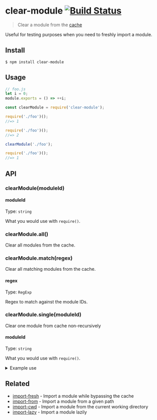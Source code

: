 # clear-module [![Build Status](https://travis-ci.org/sindresorhus/clear-module.svg?branch=master)](https://travis-ci.org/sindresorhus/clear-module)

> Clear a module from the [cache](https://nodejs.org/api/modules.html#modules_caching)

Useful for testing purposes when you need to freshly import a module.


## Install

```
$ npm install clear-module
```


## Usage

```js
// foo.js
let i = 0;
module.exports = () => ++i;
```

```js
const clearModule = require('clear-module');

require('./foo')();
//=> 1

require('./foo')();
//=> 2

clearModule('./foo');

require('./foo')();
//=> 1
```


## API

### clearModule(moduleId)

#### moduleId

Type: `string`

What you would use with `require()`.

### clearModule.all()

Clear all modules from the cache.

### clearModule.match(regex)

Clear all matching modules from the cache.

#### regex

Type: `RegExp`

Regex to match against the module IDs.

### clearModule.single(moduleId)

Clear one module from cache non-recursively

#### moduleId

Type: `string`

What you would use with `require()`.

<details>
<summary>Example use</summary>
"clear" function will clear only the business logic of the module, any child dependencies will remain in memory.



In the following example, `stats` module will **not** be cleared from memory

**some-application-route.js**
```js
const stats = require('stats');
module.exports = () => {...}
```

**code manager**
```js
clearModule.single('some-application-route');
```
</details>

## Related

- [import-fresh](https://github.com/sindresorhus/import-fresh) - Import a module while bypassing the cache
- [import-from](https://github.com/sindresorhus/import-from) - Import a module from a given path
- [import-cwd](https://github.com/sindresorhus/import-cwd) - Import a module from the current working directory
- [import-lazy](https://github.com/sindresorhus/import-lazy) - Import a module lazily
